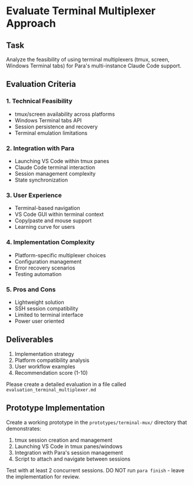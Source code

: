 # Evaluate Terminal Multiplexer Approach

## Task
Analyze the feasibility of using terminal multiplexers (tmux, screen, Windows Terminal tabs) for Para's multi-instance Claude Code support.

## Evaluation Criteria

### 1. Technical Feasibility
- tmux/screen availability across platforms
- Windows Terminal tabs API
- Session persistence and recovery
- Terminal emulation limitations

### 2. Integration with Para
- Launching VS Code within tmux panes
- Claude Code terminal interaction
- Session management complexity
- State synchronization

### 3. User Experience
- Terminal-based navigation
- VS Code GUI within terminal context
- Copy/paste and mouse support
- Learning curve for users

### 4. Implementation Complexity
- Platform-specific multiplexer choices
- Configuration management
- Error recovery scenarios
- Testing automation

### 5. Pros and Cons
- Lightweight solution
- SSH session compatibility
- Limited to terminal interface
- Power user oriented

## Deliverables
1. Implementation strategy
2. Platform compatibility analysis
3. User workflow examples
4. Recommendation score (1-10)

Please create a detailed evaluation in a file called `evaluation_terminal_multiplexer.md`

## Prototype Implementation
Create a working prototype in the `prototypes/terminal-mux/` directory that demonstrates:
1. tmux session creation and management
2. Launching VS Code in tmux panes/windows
3. Integration with Para's session management
4. Script to attach and navigate between sessions

Test with at least 2 concurrent sessions. DO NOT run `para finish` - leave the implementation for review.